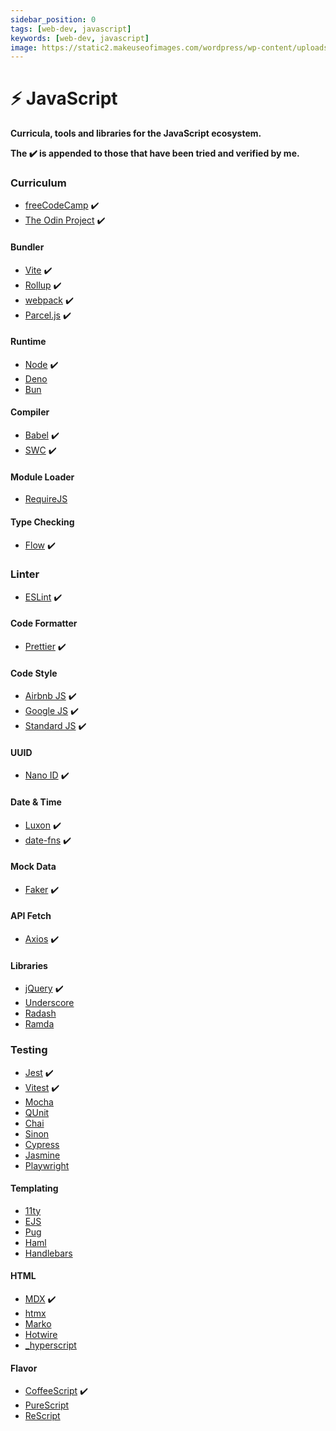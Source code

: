 ```yaml
---
sidebar_position: 0
tags: [web-dev, javascript]
keywords: [web-dev, javascript]
image: https://static2.makeuseofimages.com/wordpress/wp-content/uploads/2016/09/javascript-udemy-courses.jpg
---
```

# ⚡ JavaScript
**Curricula, tools and libraries for the JavaScript ecosystem.**

**The :heavy_check_mark: is appended to those that have been tried and verified by me.**

### Curriculum
- [freeCodeCamp](https://freecodecamp.org/learn) :heavy_check_mark:
- [The Odin Project](https://theodinproject.com/paths) :heavy_check_mark:

#### Bundler
- [Vite](https://vitejs.dev) :heavy_check_mark:
- [Rollup](https://rollupjs.org) :heavy_check_mark:
- [webpack](https://webpack.js.org) :heavy_check_mark:
- [Parcel.js](https://parceljs.org) :heavy_check_mark:

#### Runtime
- [Node](https://nodejs.org) :heavy_check_mark:
- [Deno](https://deno.land)
- [Bun](https://bun.sh)

#### Compiler
- [Babel](https://babeljs.io) :heavy_check_mark:
- [SWC](https://swc.rs) :heavy_check_mark:

#### Module Loader
- [RequireJS](https://requirejs.org)

#### Type Checking
- [Flow](https://flow.org) :heavy_check_mark:

### Linter
- [ESLint](https://eslint.org) :heavy_check_mark:

#### Code Formatter
- [Prettier](https://prettier.io) :heavy_check_mark:

#### Code Style
- [Airbnb JS](https://airbnb.io/javascript) :heavy_check_mark:
- [Google JS](https://google.github.io/styleguide/jsguide.html) :heavy_check_mark:
- [Standard JS](https://standardjs.com/rules) :heavy_check_mark:

#### UUID
- [Nano ID](https://zelark.github.io/nano-id-cc) :heavy_check_mark:

#### Date & Time
- [Luxon](https://moment.github.io/luxon) :heavy_check_mark:
- [date-fns](https://date-fns.org) :heavy_check_mark:

#### Mock Data
- [Faker](https://fakerjs.dev) :heavy_check_mark:

#### API Fetch
- [Axios](https://axios-http.com) :heavy_check_mark:

#### Libraries
- [jQuery](https://jquery.com) :heavy_check_mark:
- [Underscore](https://underscorejs.org)
- [Radash](https://radash-docs.vercel.app)
- [Ramda](https://ramdajs.com)

### Testing
- [Jest](https://jestjs.io) :heavy_check_mark:
- [Vitest](https://vitest.dev) :heavy_check_mark:
- [Mocha](https://mochajs.org)
- [QUnit](https://qunitjs.com)
- [Chai](https://chaijs.com)
- [Sinon](https://sinonjs.org)
- [Cypress](https://cypress.io)
- [Jasmine](https://jasmine.github.io)
- [Playwright](https://playwright.dev)

#### Templating
- [11ty](https://11ty.dev)
- [EJS](https://ejs.co)
- [Pug](https://pugjs.org)
- [Haml](https://haml.info)
- [Handlebars](https://handlebarsjs.com)

#### HTML
- [MDX](https://mdxjs.com) :heavy_check_mark:
- [htmx](https://htmx.org)
- [Marko](https://markojs.com)
- [Hotwire](https://hotwired.dev)
- [_hyperscript](https://hyperscript.org)

#### Flavor
- [CoffeeScript](https://coffeescript.org) :heavy_check_mark:
- [PureScript](https://purescript.org)
- [ReScript](https://rescript-lang.org)